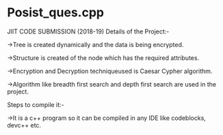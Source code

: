 # Posist_ques.cpp
JIIT CODE SUBMISSION (2018-19)
Details of the Project:-

->Tree is created dynamically and the data is being encrypted.

->Structure is created of the node which has the required attributes. 

->Encryption and Decryption techniqueused is Caesar Cypher algorithm.

->Algorithm like breadth first search and depth first search are used in the project.

Steps to compile it:-

->It is a c++ program so it can be compiled in any IDE like codeblocks, devc++ etc.
